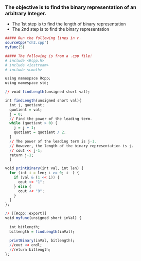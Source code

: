 

### The objective is to find the binary representation of an arbitrary Integer.
- The 1st step is to find the length of binary representation
- The 2nd step is to find the binary representation

```r
##### Run the following lines in r.
sourceCpp("ch2.cpp")
myfunc(5)

##### The following is from a .cpp file!
# include <Rcpp.h>
# include <iostream>
# include <cmath>

using namespace Rcpp;
using namespace std;

// void findLength(unsigned short val);

int findLength(unsigned short val){
  int j, quotient;
  quotient = val;
  j = 0;
  // Find the power of the leading term.
  while (quotient > 0) {
    j = j + 1;
    quotient = quotient / 2;
  }
  // The power of the leading term is j-1.
  // However, the length of the binary representation is j.
  // cout << j-1;
  return j-1;
  }

void printBinary(int val, int len) {
  for (int i = len; i >= 0; i--) {
    if (val & (1 << i)) {
      cout << "1";
    } else {
      cout << "0";
    }
  }
};

// [[Rcpp::export]]
void myfunc(unsigned short inVal) {
  
  int bitlength;
  bitlength = findLength(inVal);
  
  printBinary(inVal, bitlength);
  //cout << endl;
  //return bitlength;
};




```
